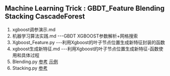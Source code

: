 Machine Learning Trick : GBDT_Feature Blending Stacking CascadeForest                           
---

1. xgboost调参演示.md 
2. 机器学习算法实践.md       ---GBDT XGBOOST参数解析+网格搜索
3. Xgboost_Feature.py     ---利用Xgboost的叶子节点位置生成新特征封装的函数
4. xgboost生成新特征.md     ---利用Xgboost的叶子节点位置生成新特征-函数使用和具体过程
4. Blending.py [参考](http://blog.csdn.net/a358463121/article/details/53054686) [示例](https://github.com/emanuele/kaggle_pbr/blob/master/blend.py)
5. Stacking.py [参考](https://github.com/MLWave/Kaggle-Ensemble-Guide)




